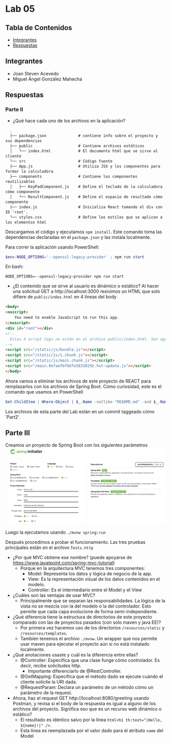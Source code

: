 # Lab 05

## Tabla de Contenidos
- [Integrantes](#integrantes)
- [Respuestas](#respuestas)

## Integrantes
- Joan Steven Acevedo
- Miguel Ángel González Mahecha

## Respuestas

### Parte II
- ¿Qué hace cada uno de los archivos en la aplicación?
```
  .
  ├── package.json              # contiene info sobre el proyecto y sus dependencias
  ├── public                    # Contiene archivos estáticos
  │   └── index.html            # El documento html que se sirve al cliente
  └── src                       # Código fuente
  ├── App.js                    # Utiliza JSX y los componentes para formar la calculadora
  ├── components                # Contiene los componentes reutilizables
  │   ├── KeyPadComponent.js    # Define el teclado de la calculadora cómo componente
  │   └── ResultComponent.js    # Define el espacio de resultado cómo componente
  ├── index.js                  # Inicializa React tomando el div con ID 'root'.
  └── styles.css                # Define los estilos que se aplican a los elementos html
```

Descargamos el código y ejecutamos ```npm install```. Este comando toma las dependencias declaradas en el
```package.json``` y las instala localmente.

Para correr la aplicación usando PowerShell:
```powershell
$env:NODE_OPTIONS='--openssl-legacy-provider' ; npm run start
```
En bash:
```shell
NODE_OPTIONS=--openssl-legacy-provider npm run start
```

- ¿El contenido que se sirve al usuario es dinámico o estático?
Al hacer una solicitud GET a http://localhost:3000 resivimos un HTML que solo difiere de ```public/index.html``` en
4 líneas del body
```html
<body>
<noscript>
    You need to enable JavaScript to run this app.
</noscript>
<div id="root"></div>
<!--
  Estas 4 script tags no están en el archivo public/index.html. Son agregadas por react.
-->
<script src="/static/js/bundle.js"></script>
<script src="/static/js/1.chunk.js"></script>
<script src="/static/js/main.chunk.js"></script>
<script src="/main.9efaefbf9dfe58338292.hot-update.js"></script>
</body>
```

Ahora vamos a eliminar los archivos de este proyecto de REACT para remplazarlos con los archivos de Spring Boot.
Cómo curiosidad, este es el comando que usamos en PowerShell
```powershell
Get-ChildItem | Where-Object { $_.Name -notlike "README.md" -and $_.Name -notlike ".gitignore" -and $_.Name -notlike ".git" } | Remove-Item -Force
```

Los archivos de esta parte del Lab están en un commit taggeado cómo 'Part2'.

## Parte III
Creamos un proyecto de Spring Boot con los siguientes parámetros
![img.png](img/img.png)

Luego la ejecutamos usando ```./mvnw spring:run```

Después procedimos a probar el funcionamiento. Las tres pruebas principales están en el archivo ```Tests.http```

- ¿Por qué MVC obtiene ese nombre? (puede apoyarse de https://www.javatpoint.com/spring-mvc-tutorial)
  - Porque en la arquitectura MVC tenemos tres componentes:
    - Model: Representa los datos y lógica de negocio de la app.
    - View: Es la representación visual de los datos contenidos en el modelo.
    - Controller: Es el intermediario entre el Model y el View
- ¿Cuáles son las ventajas de usar MVC?
  - Principalmente que se separan las responsabilidades. La lógica de la vista no se mezcla con la del modelo o la del
  controlador. Esto permite que cada capa evolucione de forma semi-independiente.
- ¿Qué diferencia tiene la estructura de directorios de este proyecto comparado con las de proyectos pasados 
(con solo maven y java EE)?
  - Por primera vez hacemos uso de los directorios ```/resources/static``` y ```/resources/templates```.
  - También tenemos el archivo ```./mvnw```. Un wrapper que nos permite usar maven para ejecutar el proyecto aún si
  no está instalado localmente.
- ¿Qué anotaciones usaste y cuál es la diferencia entre ellas?
  - @Controller: Especifíca que una clase funge cómo controlador. Es decir, recibe solicitudes http.
    - Importante diferenciarlo de @RestController.
  - @GetMapping: Especifica que el método dado se ejecute cuándo el cliente solicite la URI dada. 
  - @RequestParam: Declara un parámetro de un método cómo un parámetro de la request.
- Ahora, haz el request GET http://localhost:8080/greeting usando Postman, y revisa si el body de la respuesta 
es igual a alguno de los archivos del proyecto. Significa eso que es un recurso web dinámico o estático?
  - El resultado es idéntico salvo por la línea ```html<h1 th:text="|Hello, ${name}!|" />```.
  - Esta línea es reemplazada por el valor dado para el atributo ```name``` del Model
